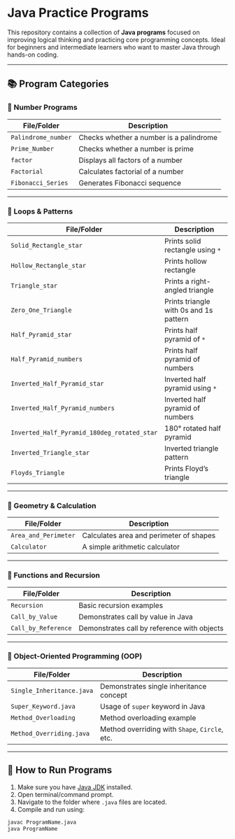 # Java Practice Programs

This repository contains a collection of **Java programs** focused on improving logical thinking and practicing core programming concepts. Ideal for beginners and intermediate learners who want to master Java through hands-on coding.

---

## 📚 Program Categories

### 🔢 Number Programs
| File/Folder                        | Description                                      |
|-----------------------------------|--------------------------------------------------|
| `Palindrome_number`               | Checks whether a number is a palindrome          |
| `Prime_Number`                    | Checks whether a number is prime                 |
| `factor`                          | Displays all factors of a number                 |
| `Factorial`                       | Calculates factorial of a number                 |
| `Fibonacci_Series`                | Generates Fibonacci sequence                     |

---

### 🔁 Loops & Patterns
| File/Folder                                   | Description                                      |
|----------------------------------------------|--------------------------------------------------|
| `Solid_Rectangle_star`                       | Prints solid rectangle using `*`                |
| `Hollow_Rectangle_star`                      | Prints hollow rectangle                         |
| `Triangle_star`                               | Prints a right-angled triangle                  |
| `Zero_One_Triangle`                          | Prints triangle with 0s and 1s pattern          |
| `Half_Pyramid_star`                          | Prints half pyramid of `*`                      |
| `Half_Pyramid_numbers`                       | Prints half pyramid of numbers                  |
| `Inverted_Half_Pyramid_star`                 | Inverted half pyramid using `*`                 |
| `Inverted_Half_Pyramid_numbers`              | Inverted half pyramid of numbers                |
| `Inverted_Half_Pyramid_180deg_rotated_star`  | 180° rotated half pyramid                       |
| `Inverted_Triangle_star`                     | Inverted triangle pattern                       |
| `Floyds_Triangle`                            | Prints Floyd’s triangle                         |

---

### 📐 Geometry & Calculation
| File/Folder         | Description                                  |
|---------------------|----------------------------------------------|
| `Area_and_Perimeter`| Calculates area and perimeter of shapes      |
| `Calculator`        | A simple arithmetic calculator               |

---

### 🔁 Functions and Recursion
| File/Folder        | Description                                 |
|--------------------|---------------------------------------------|
| `Recursion`        | Basic recursion examples                    |
| `Call_by_Value`    | Demonstrates call by value in Java          |
| `Call_by_Reference`| Demonstrates call by reference with objects |

---

### 🧱 Object-Oriented Programming (OOP)
| File/Folder           | Description                                          |
|------------------------|------------------------------------------------------|
| `Single_Inheritance.java` | Demonstrates single inheritance concept         |
| `Super_Keyword.java`      | Usage of `super` keyword in Java                |
| `Method_Overloading`      | Method overloading example                      |
| `Method_Overriding.java`  | Method overriding with `Shape`, `Circle`, etc. |

---

## 🚀 How to Run Programs

1. Make sure you have [Java JDK](https://www.oracle.com/java/technologies/javase-jdk11-downloads.html) installed.
2. Open terminal/command prompt.
3. Navigate to the folder where `.java` files are located.
4. Compile and run using:

```bash
javac ProgramName.java
java ProgramName
